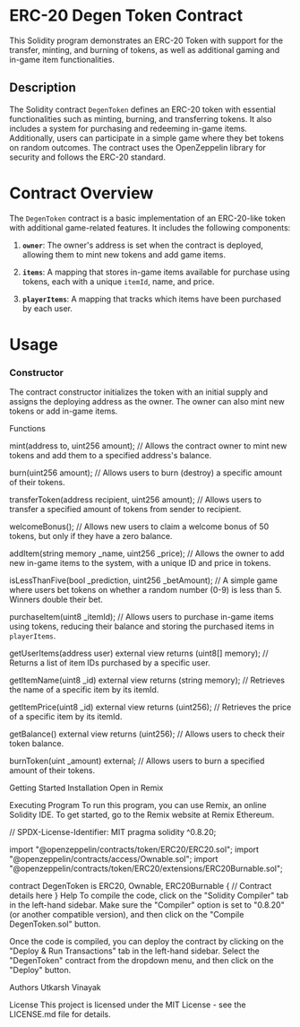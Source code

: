 # ERC-20 Degen Token Contract

This Solidity program demonstrates an ERC-20 Token with support for the transfer, minting, and burning of tokens, as well as additional gaming and in-game item functionalities.

## Description

The Solidity contract `DegenToken` defines an ERC-20 token with essential functionalities such as minting, burning, and transferring tokens. It also includes a system for purchasing and redeeming in-game items. Additionally, users can participate in a simple game where they bet tokens on random outcomes. The contract uses the OpenZeppelin library for security and follows the ERC-20 standard.

# Contract Overview
The `DegenToken` contract is a basic implementation of an ERC-20-like token with additional game-related features. It includes the following components:

1) **`owner`**: The owner's address is set when the contract is deployed, allowing them to mint new tokens and add game items.

2) **`items`**: A mapping that stores in-game items available for purchase using tokens, each with a unique `itemId`, name, and price.

3) **`playerItems`**: A mapping that tracks which items have been purchased by each user.

# Usage

### Constructor

The contract constructor initializes the token with an initial supply and assigns the deploying address as the owner. The owner can also mint new tokens or add in-game items.

Functions

mint(address to, uint256 amount);
// Allows the contract owner to mint new tokens and add them to a specified address's balance.

burn(uint256 amount);
// Allows users to burn (destroy) a specific amount of their tokens.

transferToken(address recipient, uint256 amount);
// Allows users to transfer a specified amount of tokens from sender to recipient.

welcomeBonus();
// Allows new users to claim a welcome bonus of 50 tokens, but only if they have a zero balance.

addItem(string memory _name, uint256 _price);
// Allows the owner to add new in-game items to the system, with a unique ID and price in tokens.

isLessThanFive(bool _prediction, uint256 _betAmount);
// A simple game where users bet tokens on whether a random number (0-9) is less than 5. Winners double their bet.

purchaseItem(uint8 _itemId);
// Allows users to purchase in-game items using tokens, reducing their balance and storing the purchased items in `playerItems`.

getUserItems(address user) external view returns (uint8[] memory);
// Returns a list of item IDs purchased by a specific user.

getItemName(uint8 _id) external view returns (string memory);
// Retrieves the name of a specific item by its itemId.

getItemPrice(uint8 _id) external view returns (uint256);
// Retrieves the price of a specific item by its itemId.

getBalance() external view returns (uint256);
// Allows users to check their token balance.

burnToken(uint _amount) external;
// Allows users to burn a specified amount of their tokens.

Getting Started
Installation
Open in Remix

Executing Program
To run this program, you can use Remix, an online Solidity IDE. To get started, go to the Remix website at Remix Ethereum.


// SPDX-License-Identifier: MIT
pragma solidity ^0.8.20;

import "@openzeppelin/contracts/token/ERC20/ERC20.sol";
import "@openzeppelin/contracts/access/Ownable.sol";
import "@openzeppelin/contracts/token/ERC20/extensions/ERC20Burnable.sol";

contract DegenToken is ERC20, Ownable, ERC20Burnable {
    // Contract details here
}
Help
To compile the code, click on the "Solidity Compiler" tab in the left-hand sidebar. Make sure the "Compiler" option is set to "0.8.20" (or another compatible version), and then click on the "Compile DegenToken.sol" button.

Once the code is compiled, you can deploy the contract by clicking on the "Deploy & Run Transactions" tab in the left-hand sidebar. Select the "DegenToken" contract from the dropdown menu, and then click on the "Deploy" button.

Authors
Utkarsh Vinayak

License
This project is licensed under the MIT License - see the LICENSE.md file for details.
